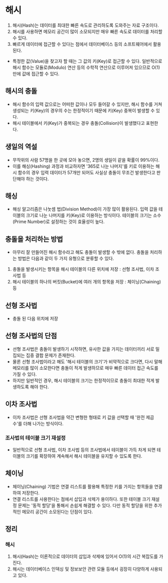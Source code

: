# 해시
1. 해시(Hash)는 데이터를 최대한 빠른 속도로 관리하도록 도와주는 자료 구조이다.
2. 해시를 사용하면 메모리 공간이 많이 소모되지만 매우 빠른 속도로 데이터를 처리할 수 있다.
3. 빠르게 데이터에 접근할 수 있다는 점에서 데이터베이스 등의 소프트웨어에서 활용된다.
- 특정한 값(Value)을 찾고자 할 때는 그 값의 키(Key)로 접근할 수 있다. 일반적으로 해시 함수는 모듈로(Modulo) 연산 등의 수학적 연산으로 이루어져 있으므로 O(1) 만에 값에 접근할 수 있다.

## 해시의 충돌
- 해시 함수의 입력 값으로는 어떠한 값이나 모두 들어갈 수 있지만, 해시 함수를 거쳐 생성되는 키(Key)의 경우의 수는 한정적이기 때문에 키(Key) 중복이 발생할 수 있다.
- 해시 테이블에서 키(Key)가 중복되는 경우 충돌(Collision)이 발생했다고 표현한다.

## 생일의 역설
- 무작위의 사람 57명을 한 곳에 모아 놓으면, 2명의 생일이 같을 확률이 99%이다.
- 이를 해싱(Hashing) 과정과 비교하자면 '365로 나눈 나머지'를 키로 이용하는 해시 함수의 경우 입력 데이터가 57개만 되어도 사실상 충돌이 무조건 발생한다고 판단해야 하는 것이다.

## 해싱
- 해싱 알고리즘은 나눗셈 법(Division Method)이 가장 많이 활용된다. 입력 값을 테이블의 크기로 나눈 나머지를 키(Key)로 이용하는 방식이다. 테이블의 크기는 소수(Prime Number)로 설정하는 것이 효율성이 높다.

## 충돌을 처리하는 방법
- 아무리 잘 만들어진 해시 함수라고 해도 충돌이 발생할 수 밖에 없다. 충돌을 처리하는 방법은 다음과 같이 두 가지 유형으로 분류할 수 있다.
1. 충돌을 발생시키는 항목을 해시 테이블의 다른 위치에 저장 : 선형 조사법, 이차 조사법 등
2. 해시 테이블의 하나의 버킷(Bucket)에 여러 개의 항목을 저장 : 체이닝(Chaining) 등

## 선형 조사법
- 충돌 된 다음 위치에 저장

## 선형 조사법의 단점
- 선형 조사법은 충돌이 발생하기 시작하면, 유사한 값을 가지는 데이터끼리 서로 밀집되는 집중 결합 문제가 존재한다.
- 물론 선형 조사법이라고 해도 '해시 테이블의 크기'가 비약적으로 크다면, 다시 말해 메모리를 많이 소모한다면 충돌이 적게 발생하므로 매우 빠른 데이터 접근 속도를 가질 수 있다.
- 하지만 일반적인 경우, 해시 테이블의 크기는 한정적이므로 충돌이 최대한 적게 발생하도록 해야 한다.

## 이차 조사법
- 이차 조사법은 선형 조사법을 약간 변형한 형태로 키 값을 선택할 때 '완전 제곱수'를 더해 나가는 방식이다.

### 조사법의 테이블 크기 재설정
- 일반적으로 선형 조사법, 이차 조사법 등의 조사법에서 테이블이 가득 차게 되면 테이블의 크기를 확장하여 계속해서 해시 테이블을 유지할 수 있도록 한다.

## 체이닝
- 체이닝(Chaining) 기법은 연결 리스트를 활용해 특정한 키를 가지는 항목들을 연결하여 저장한다.
- 연결 리스트를 사용한다는 점에서 삽입과 삭제가 용이하다. 또한 테이블 크기 재설정 문제는 '동적 할당'을 통해서 손쉽게 해결할 수 있다. 다만 동적 할당을 위한 추가적인 메모리 공간이 소모된다는 단점이 있다.

## 정리
### 해시
1. 해시(Hash)는 이론적으로 데이터의 삽입과 삭제에 있어서 O(1)의 시간 복잡도를 가진다.
2. 해시는 데이터베이스 인덱싱 및 정보보안 관련 모듈 등에서 굉장히 다양하게 사용되고 있다.
